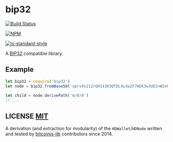 # bip32
[![Build Status](https://travis-ci.org/bitcoinjs/bip32.png?branch=master)](https://travis-ci.org/bitcoinjs/bip32)

[![NPM](https://img.shields.io/npm/v/bip32.svg)](https://www.npmjs.org/package/bip32)

[![js-standard-style](https://cdn.rawgit.com/feross/standard/master/badge.svg)](https://github.com/feross/standard)

A [BIP32](https://github.com/bitcoin/bips/blob/master/bip-0032.mediawiki) compatible library.


## Example
``` javascript
let bip32 = require('bip32')
let node = bip32.fromBase58('xprv9s21ZrQH143K3QTDL4LXw2F7HEK3wJUD2nW2nRk4stbPy6cq3jPPqjiChkVvvNKmPGJxWUtg6LnF5kejMRNNU3TGtRBeJgk33yuGBxrMPHi')

let child = node.derivePath('m/0/0')
// ...
```

## LICENSE [MIT](LICENSE)
A derivation (and extraction for modularity) of the `HDWallet`/`HDNode` written and tested by [bitcoinjs-lib](https://github.com/bitcoinjs/bitcoinjs-lib) contributors since 2014.
